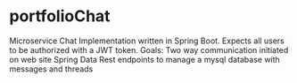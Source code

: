 # portfolioChat
Microservice Chat Implementation written in Spring Boot.
Expects all users to be authorized with a JWT token. 
Goals:
Two way communication initiated on web site
Spring Data Rest endpoints to manage a mysql database with messages and threads